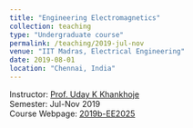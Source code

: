```yaml
---
title: "Engineering Electromagnetics"
collection: teaching
type: "Undergraduate course"
permalink: /teaching/2019-jul-nov
venue: "IIT Madras, Electrical Engineering"
date: 2019-08-01
location: "Chennai, India"
---
```


Instructor: [Prof. Uday K Khankhoje](http://www.ee.iitm.ac.in/uday/)\
Semester: Jul-Nov 2019\
Course Webpage: [2019b-EE2025](http://www.ee.iitm.ac.in/uday/2019b-EE2025/index.html)
